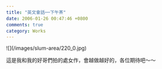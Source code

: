 ```yaml
---
title: "英文會話──下午茶"
date: 2006-01-26 00:47:46 +0800
comments: true
category: Works
---
```

<p>![](/images/slum-area/220_0.jpg)</p><p>這是我和我的好哥們拍的處女作，會越做越好的，各位期待吧～～</p>
